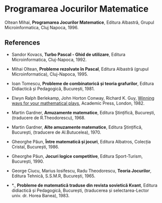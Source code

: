 # Programarea Jocurilor Matematice 

Oltean Mihai, __Programarea Jocurilor Matematice__, Editura Albastră, Grupul Microinformatica, Cluj Napoca, 1996.

## References

- Sandor Kovacs, __Turbo Pascal - Ghid de utilizare__,  Editura Microinformatica, Cluj-Napoca, 1992.

- Mihai Oltean, __Probleme rezolvate în Pascal__, Editura Albastră (grupul Microinformatica), Cluj-Napoca, 1995.

- Ioan Tomescu, __Probleme de combinatorică și teoria grafurilor__, Editura Didiactică și Pedagogică, București, 1981.

- Elwyn Ralph Berlekamp, John Horton Conway, Richard K. Guy, [Winning ways for your mathematical plays](https://doi.org/10.1201/9780429487330), Academic Press, London, 1982.

- Martin Gardner, __Amuzamente matematice__, Editura Ștințifică, București, (traducere de R.Theodorescu), 1968.

- Martin Gardner, __Alte amuzamente matematice__, Editura Ștințifică, București, (traducere de Al.Butucelea), 1970.

- Gheorghe Păun, __Între matematică și jocuri__, Editura Albatros, Colecția Cristal, București, 1986.

- Gheorghe Păun, __Jocuri logice competitive__, Editura Sport-Turism, București, 1990.

- George Ciucu, Marius Iosifescu, Radu Theodorescu, __Teoria Jocurilor__, Editura Tehnică, S.S.M.R, București, 1965.

- *., __Probleme de matematică traduse din revista sovietică Kvant__, Editura didiactică și Pedagogică, București, (traducerea și selectarea-Lector univ. dr. Horea Banea), 1983.